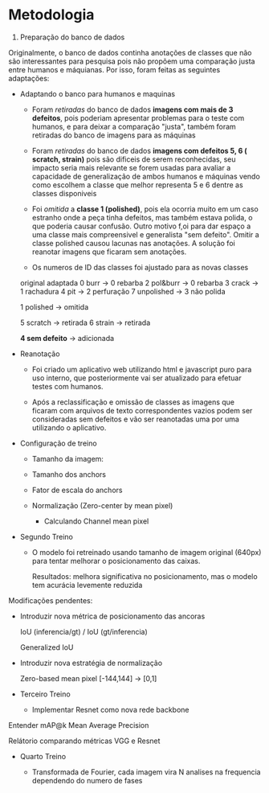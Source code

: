 # Metodologia

1. Preparação do banco de dados

Originalmente, o banco de dados continha anotações de classes que não são interessantes para pesquisa pois não propõem uma comparação justa entre humanos e máquianas. Por isso, foram feitas as seguintes adaptações:

- Adaptando o banco para humanos e maquinas

	- Foram *retiradas* do banco de dados **imagens com mais de 3 defeitos**, pois poderiam apresentar problemas para o teste com humanos, e para deixar a comparação "justa", também foram retiradas do banco de imagens para as máquinas

	- Foram *retiradas* do banco de dados **imagens com defeitos 5, 6 ( scratch, strain)** pois são dificeis de 
	serem reconhecidas, seu impacto seria mais relevante se forem usadas para avaliar a capacidade de generalização de ambos humanos e máquinas vendo como escolhem a classe que melhor representa 5 e 6 dentre as classes disponiveis

	- Foi *omitida* a **classe 1 (polished)**, pois ela ocorria muito em um caso estranho onde a peça tinha defeitos, mas também estava polida, o que poderia causar confusão. Outro motivo f,oi para dar espaço a uma classe mais compreensivel e generalista "sem defeito". Omitir a classe polished causou lacunas nas anotações. A solução foi reanotar imagens que ficaram sem anotações.

	- Os numeros de ID das classes foi ajustado para as novas classes

	original		adaptada
	0 burr -> 		0 rebarba
	2 pol&burr -> 	0 rebarba
	3 crack -> 		1 rachadura
	4 pit -> 		2 perfuração
	7 unpolished -> 3 não polida

	1 polished -> 	omitida

	5 scratch -> 	retirada
	6 strain -> 	retirada

	**4 sem defeito** -> adicionada


- Reanotação

	- Foi criado um aplicativo web utilizando html e javascript puro para uso interno, que posteriormente vai ser atualizado para efetuar testes com humanos.

	- Após a reclassificação e omissão de classes as imagens que ficaram com arquivos de texto correspondentes vazios podem ser consideradas sem defeitos e vão ser reanotadas uma por uma utilizando o aplicativo.



- Configuração de treino

	- Tamanho da imagem:

	- Tamanho dos anchors

	- Fator de escala do anchors

	- Normalização (Zero-center by mean pixel)

		- Calculando Channel mean pixel


- Segundo Treino 
	
	- O modelo foi retreinado usando tamanho de imagem original (640px) para tentar melhorar o posicionamento das caixas. 

		Resultados: melhora significativa no posicionamento, mas o modelo tem acurácia levemente reduzida

Modificações pendentes:

- Introduzir nova métrica de posicionamento das ancoras

	IoU (inferencia/gt) / IoU (gt/inferencia)

	Generalized IoU

- Introduzir nova estratégia de normalização

	Zero-based mean pixel [-144,144] -> [0,1]
 
- Terceiro Treino
	
	- Implementar Resnet como nova rede backbone

Entender mAP@k Mean Average Precision


Relátorio comparando métricas VGG e Resnet

- Quarto Treino

	- Transformada de Fourier, cada imagem vira N analises na frequencia dependendo do numero de fases
